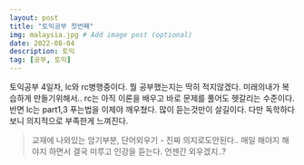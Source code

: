 ```yaml
---
layout: post
title: "토익공부 첫번째"
img: malaysia.jpg # Add image post (optional)
date: 2022-08-04 
description: 토익
tag: [공부, 토익]
---
```

토익공부 4일차, lc와 rc병행중이다.
뭘 공부했는지는 딱히 적지않겠다. 미래의내가 복습하게 만들기위해서..
rc는 아직 이론을 배우고 바로 문제를 풀어도 헷갈리는 수준이다. 반면 lc는 part1,3 푸는법을 이제야 깨우쳤다. 많이 듣는것만이 살길이다. 
다만 독학하다보니 의지적으로 부족한게 느껴진다. 
>교재에 나와있는 암기부분, 단어외우기 - 진짜 의지로도안된다..
매일 해야지 해야지 하면서 결국 미루고 인강을 듣는다.
언젠간 외우겠지..?
